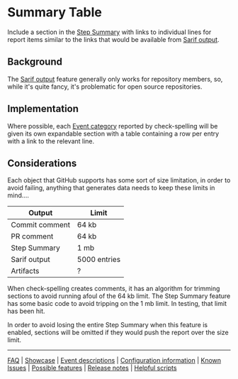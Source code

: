 # Summary Table

Include a section in the [Step Summary](./Feature:-Step-Summary.md) with links to individual lines for report items similar to the links that would be available from [Sarif output](./Feature:-Sarif-output.md).

## Background

The [Sarif output](./Feature:-Sarif-output.md) feature generally only works for repository members, so, while it's quite fancy, it's problematic for open source repositories.

## Implementation

Where possible, each [Event category](Event-descriptions.md) reported by check-spelling will be given its own expandable section with a table containing a row per entry with a link to the relevant line.

## Considerations

Each object that GitHub supports has some sort of size limitation, in order to avoid failing, anything that generates data needs to keep these limits in mind....

Output | Limit
-|-
Commit comment | 64 kb
PR comment | 64 kb
Step Summary | 1 mb
Sarif output | 5000 entries
Artifacts | ?

When check-spelling creates comments, it has an algorithm for trimming sections to avoid running afoul of the 64 kb limit. The Step Summary feature has some basic code to avoid tripping on the 1 mb limit. In testing, that limit has been hit.

In order to avoid losing the entire Step Summary when this feature is enabled, sections will be omitted if they would push the report over the size limit.

---
[FAQ](FAQ.md) | [Showcase](Showcase.md) | [Event descriptions](Event-descriptions.md) | [Configuration information](Configuration-information.md) | [Known Issues](Known-Issues.md) | [Possible features](Possible-features.md) | [Release notes](Release-notes.md) | [Helpful scripts](Helpful-scripts.md)
